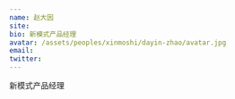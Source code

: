 ```yaml
---
name: 赵大因
site:
bio: 新模式产品经理
avatar: /assets/peoples/xinmoshi/dayin-zhao/avatar.jpg
email: 
twitter: 
---
```

新模式产品经理
